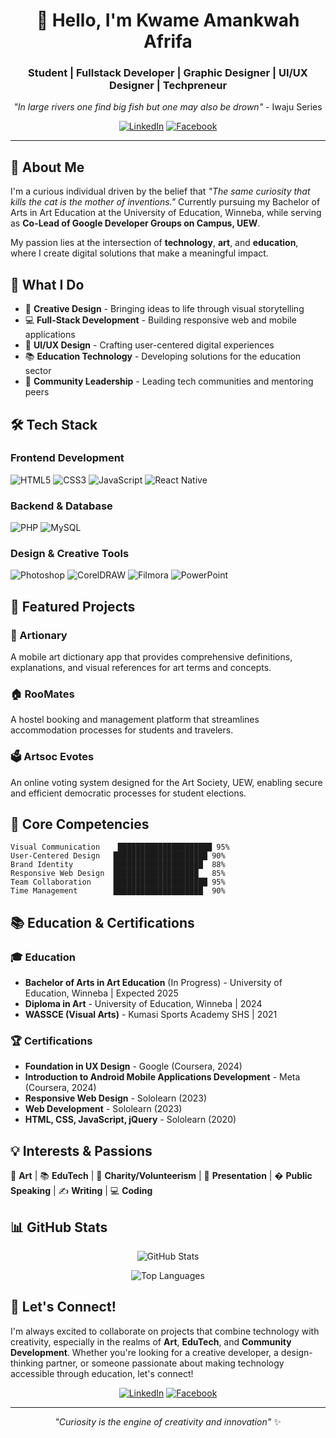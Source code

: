 <div align="center">

# 👋 Hello, I'm Kwame Amankwah Afrifa

### Student | Fullstack Developer | Graphic Designer | UI/UX Designer | Techpreneur

_"In large rivers one find big fish but one may also be drown"_ - Iwaju Series

[![LinkedIn](https://img.shields.io/badge/LinkedIn-0077B5?style=for-the-badge&logo=linkedin&logoColor=white)](https://www.linkedin.com/in/theartgenie)
[![Facebook](https://img.shields.io/badge/Facebook-1877F2?style=for-the-badge&logo=facebook&logoColor=white)](https://www.facebook.com/kwameamankwa.afrifa)

</div>

---

## 🚀 About Me

I'm a curious individual driven by the belief that _"The same curiosity that kills the cat is the mother of inventions."_ Currently pursuing my Bachelor of Arts in Art Education at the University of Education, Winneba, while serving as **Co-Lead of Google Developer Groups on Campus, UEW**.

My passion lies at the intersection of **technology**, **art**, and **education**, where I create digital solutions that make a meaningful impact.

## 💼 What I Do

- 🎨 **Creative Design** - Bringing ideas to life through visual storytelling
- 💻 **Full-Stack Development** - Building responsive web and mobile applications
- 🎯 **UI/UX Design** - Crafting user-centered digital experiences
- 📚 **Education Technology** - Developing solutions for the education sector
- 🤝 **Community Leadership** - Leading tech communities and mentoring peers

## 🛠️ Tech Stack

### Frontend Development

![HTML5](https://img.shields.io/badge/HTML5-E34F26?style=for-the-badge&logo=html5&logoColor=white)
![CSS3](https://img.shields.io/badge/CSS3-1572B6?style=for-the-badge&logo=css3&logoColor=white)
![JavaScript](https://img.shields.io/badge/JavaScript-F7DF1E?style=for-the-badge&logo=javascript&logoColor=black)
![React Native](https://img.shields.io/badge/React_Native-20232A?style=for-the-badge&logo=react&logoColor=61DAFB)

### Backend & Database

![PHP](https://img.shields.io/badge/PHP-777BB4?style=for-the-badge&logo=php&logoColor=white)
![MySQL](https://img.shields.io/badge/MySQL-005C84?style=for-the-badge&logo=mysql&logoColor=white)

### Design & Creative Tools

![Photoshop](https://img.shields.io/badge/Adobe%20Photoshop-31A8FF?style=for-the-badge&logo=adobe-photoshop&logoColor=white)
![CorelDRAW](https://img.shields.io/badge/CorelDRAW-2C5234?style=for-the-badge&logo=coreldraw&logoColor=white)
![Filmora](https://img.shields.io/badge/Filmora-00C4CC?style=for-the-badge&logo=wondershare&logoColor=white)
![PowerPoint](https://img.shields.io/badge/PowerPoint-B7472A?style=for-the-badge&logo=microsoft-powerpoint&logoColor=white)

## 🌟 Featured Projects

### 🎨 Artionary

A mobile art dictionary app that provides comprehensive definitions, explanations, and visual references for art terms and concepts.

### 🏠 RooMates

A hostel booking and management platform that streamlines accommodation processes for students and travelers.

### 🗳️ Artsoc Evotes

An online voting system designed for the Art Society, UEW, enabling secure and efficient democratic processes for student elections.

## 🎯 Core Competencies

```
Visual Communication    █████████████████████ 95%
User-Centered Design   █████████████████████ 90%
Brand Identity         ████████████████████  88%
Responsive Web Design  ███████████████████   85%
Team Collaboration     █████████████████████ 95%
Time Management        ████████████████████  90%
```

## 📚 Education & Certifications

### 🎓 Education

- **Bachelor of Arts in Art Education** (In Progress) - University of Education, Winneba | Expected 2025
- **Diploma in Art** - University of Education, Winneba | 2024
- **WASSCE (Visual Arts)** - Kumasi Sports Academy SHS | 2021

### 🏆 Certifications

- **Foundation in UX Design** - Google (Coursera, 2024)
- **Introduction to Android Mobile Applications Development** - Meta (Coursera, 2024)
- **Responsive Web Design** - Sololearn (2023)
- **Web Development** - Sololearn (2023)
- **HTML, CSS, JavaScript, jQuery** - Sololearn (2020)

## 💡 Interests & Passions

🎨 **Art** | 📚 **EduTech** | 🤝 **Charity/Volunteerism** | 🎤 **Presentation** | �️ **Public Speaking** | ✍️ **Writing** | 💻 **Coding**

## 📊 GitHub Stats

<div align="center">

![GitHub Stats](https://github-readme-stats.vercel.app/api?username=Amankwafrifa12&show_icons=true&theme=radical)

![Top Languages](https://github-readme-stats.vercel.app/api/top-langs/?username=Amankwafrifa12&layout=compact&theme=radical)

</div>

## 🤝 Let's Connect!

I'm always excited to collaborate on projects that combine technology with creativity, especially in the realms of **Art**, **EduTech**, and **Community Development**. Whether you're looking for a creative developer, a design-thinking partner, or someone passionate about making technology accessible through education, let's connect!

<div align="center">

[![LinkedIn](https://img.shields.io/badge/LinkedIn-Let's_Connect-0077B5?style=for-the-badge&logo=linkedin&logoColor=white)](https://www.linkedin.com/in/theartgenie)
[![Facebook](https://img.shields.io/badge/Facebook-Follow_Me-1877F2?style=for-the-badge&logo=facebook&logoColor=white)](https://www.facebook.com/kwameamankwa.afrifa)

---

_"Curiosity is the engine of creativity and innovation"_ ✨

</div>
<!--
**Amankwafrifa12/Amankwafrifa12** is a ✨ _special_ ✨ repository because its `README.md` (this file) appears on your GitHub profile.

Here are some ideas to get you started:

- 🔭 I’m currently working on ...
- 🌱 I’m currently learning ...
- 👯 I’m looking to collaborate on ...
- 🤔 I’m looking for help with ...
- 💬 Ask me about ...
- 📫 How to reach me: ...
- 😄 Pronouns: ...
- ⚡ Fun fact: ...
  -->
